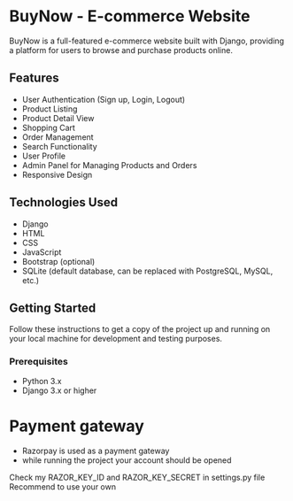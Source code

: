 # BuyNow - E-commerce Website

BuyNow is a full-featured e-commerce website built with Django, providing a platform for users to browse and purchase products online.

## Features

- User Authentication (Sign up, Login, Logout)
- Product Listing
- Product Detail View
- Shopping Cart
- Order Management
- Search Functionality
- User Profile
- Admin Panel for Managing Products and Orders
- Responsive Design

## Technologies Used

- Django
- HTML
- CSS
- JavaScript
- Bootstrap (optional)
- SQLite (default database, can be replaced with PostgreSQL, MySQL, etc.)

## Getting Started

Follow these instructions to get a copy of the project up and running on your local machine for development and testing purposes.

### Prerequisites

- Python 3.x
- Django 3.x or higher


# Payment gateway
- Razorpay is used as a payment gateway
- while running the project your account should be opened

Check my RAZOR_KEY_ID and RAZOR_KEY_SECRET in settings.py file
Recommend to use your own
